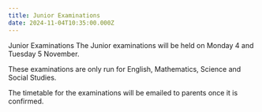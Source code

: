 ```yaml
---
title: Junior Examinations
date: 2024-11-04T10:35:00.000Z
---
```

Junior Examinations
The Junior examinations will be held on Monday 4 and Tuesday 5 November.  

These examinations are only run for English, Mathematics, Science and Social Studies.  

The timetable for the examinations will be emailed to parents once it is confirmed.
